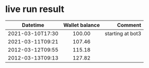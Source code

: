 # live run result
|    Datetime      | Wallet balance |      Comment     |
|------------------|:--------------:|-----------------:|
| 2021-03-10T17:30 |    100.00      | starting at bot3 |
| 2021-03-11T09:21 |    107.46      |                  |
| 2012-03-12T09:55 |    115.18      |                  |
| 2012-03-13T09:13 |    127.82      |                  |
